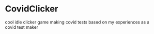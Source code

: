 # CovidClicker
cool idle clicker game making covid tests based on my experiences as a covid test maker
